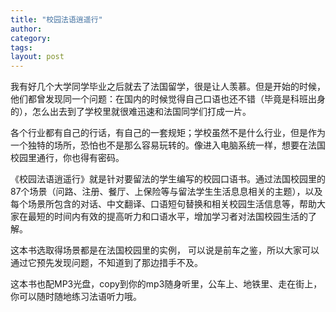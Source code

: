 ```yaml
---
title: "校园法语逍遥行"
author:
category: 
tags: 
layout: post
---
```



我有好几个大学同学毕业之后就去了法国留学，很是让人羡慕。但是开始的时候，他们都曾发现同一个问题：在国内的时候觉得自己口语也还不错（毕竟是科班出身的），怎么出去到了学校里就很难迅速和法国同学们打成一片。

各个行业都有自己的行话，有自己的一套规矩；学校虽然不是什么行业，但是作为一个独特的场所，恐怕也不是那么容易玩转的。像进入电脑系统一样，想要在法国校园里通行，你也得有密码。

《校园法语逍遥行》就是针对要留法的学生编写的校园口语书。通过法国校园里的87个场景（问路、注册、餐厅、上保险等与留法学生生活息息相关的主题），以及每个场景所包含的对话、中文翻译、口语短句替换和相关校园生活信息等，帮助大家在最短的时间内有效的提高听力和口语水平，增加学习者对法国校园生活的了解。

这本书选取得场景都是在法国校园里的实例， 可以说是前车之鉴，所以大家可以通过它预先发现问题，不知道到了那边措手不及。

这本书也配MP3光盘，copy到你的mp3随身听里，公车上、地铁里、走在街上，你可以随时随地练习法语听力哦。

<img src="http://www.francaisblog.com/fy/images/_copy8.jpg" alt="" />

